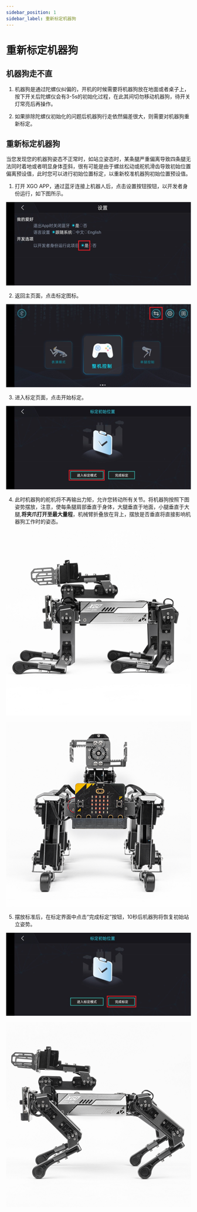 ```yaml
---
sidebar_position: 1
sidebar_label: 重新标定机器狗
---
```


# 重新标定机器狗

## 机器狗走不直

1. 机器狗是通过陀螺仪纠偏的，开机的时候需要将机器狗放在地面或者桌子上，按下开关后陀螺仪会有3-5s的初始化过程，在此其间切勿移动机器狗，待开关灯常亮后再操作。

2. 如果排除陀螺仪初始化的问题后机器狗行走依然偏差很大，则需要对机器狗重新标定。

## 重新标定机器狗

当您发现您的机器狗姿态不正常时，如站立姿态时，某条腿严重偏离导致四条腿无法同时着地或者明显身体歪斜，很有可能是由于螺丝松动或舵机滑齿导致初始位置偏离预设值，此时您可以进行初始位置标定，以重新校准机器狗初始位置预设值。

1. 打开 XGO APP，通过蓝牙连接上机器人后，点击设置按钮按钮，以开发者身份运行，如下图所示。

![](./../images/microbit-xgo-lite2-faq-04.png)

2. 返回主页面，点击标定图标。

![](./../images/microbit-xgo-lite2-faq-05.png)

3. 进入标定页面，点击开始标定。

![](./../images/microbit-xgo-lite2-faq-07.png)

4. 此时机器狗的舵机将不再输出力矩，允许您转动所有关节。将机器狗按照下图姿势摆放，注意，使每条腿肩部垂直于身体，大腿垂直于地面，小腿垂直于大腿,**将夹爪打开至最大量程**，机械臂折叠放在背上，摆放是否垂直将直接影响机器狗工作时的姿态。

![](./../images/microbit-xgo-lite2-faq-01.png)

![](./../images/microbit-xgo-lite2-faq-02.png)

5. 摆放标准后，在标定界面中点击“完成标定”按钮，10秒后机器狗将恢复初始站立姿势。

![](./../images/microbit-xgo-lite2-faq-06.png)

![](./../images/microbit-xgo-lite2-faq-03.png)
